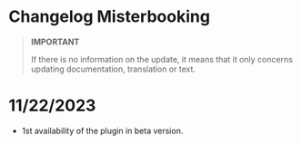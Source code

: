 # Changelog Misterbooking

>**IMPORTANT**
>
>If there is no information on the update, it means that it only concerns updating documentation, translation or text.

# 11/22/2023

- 1st availability of the plugin in beta version.
